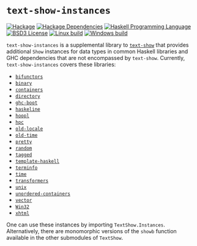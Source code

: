 # `text-show-instances`
[![Hackage](https://img.shields.io/hackage/v/text-show-instances.svg)][Hackage: text-show-instances]
[![Hackage Dependencies](https://img.shields.io/hackage-deps/v/text-show-instances.svg)](http://packdeps.haskellers.com/reverse/text-show-instances)
[![Haskell Programming Language](https://img.shields.io/badge/language-Haskell-blue.svg)][Haskell.org]
[![BSD3 License](http://img.shields.io/badge/license-BSD3-brightgreen.svg)][tl;dr Legal: BSD3]
[![Linux build](https://img.shields.io/travis/RyanGlScott/text-show-instances.svg)](https://travis-ci.org/RyanGlScott/text-show-instances)
[![Windows build](https://ci.appveyor.com/api/projects/status/ykkc085q8mvpij9d?svg=true)](https://ci.appveyor.com/project/RyanGlScott/text-show-instances)

[Hackage: text-show-instances]:
  http://hackage.haskell.org/package/text-show-instances
  "text-show-instances package on Hackage"
[Haskell.org]:
  http://www.haskell.org
  "The Haskell Programming Language"
[tl;dr Legal: BSD3]:
  https://tldrlegal.com/license/bsd-3-clause-license-%28revised%29
  "BSD 3-Clause License (Revised)"

`text-show-instances` is a supplemental library to [`text-show`](https://github.com/RyanGlScott/text-show) that provides additional `Show` instances for data types in common Haskell libraries and GHC dependencies that are not encompassed by `text-show`. Currently, `text-show-instances` covers these libraries:

* [`bifunctors`](http://hackage.haskell.org/package/bifunctors)
* [`binary`](http://hackage.haskell.org/package/binary)
* [`containers`](http://hackage.haskell.org/package/containers)
* [`directory`](http://hackage.haskell.org/package/directory)
* [`ghc-boot`](http://hackage.haskell.org/package/ghc-boot)
* [`haskeline`](http://hackage.haskell.org/package/haskeline)
* [`hoopl`](http://hackage.haskell.org/package/hoopl)
* [`hpc`](http://hackage.haskell.org/package/hpc)
* [`old-locale`](http://hackage.haskell.org/package/old-locale)
* [`old-time`](http://hackage.haskell.org/package/old-time)
* [`pretty`](http://hackage.haskell.org/package/pretty)
* [`random`](http://hackage.haskell.org/package/random)
* [`tagged`](http://hackage.haskell.org/package/tagged)
* [`template-haskell`](http://hackage.haskell.org/package/template-haskell)
* [`terminfo`](http://hackage.haskell.org/package/terminfo)
* [`time`](http://hackage.haskell.org/package/time)
* [`transformers`](http://hackage.haskell.org/package/transformers)
* [`unix`](http://hackage.haskell.org/package/unix)
* [`unordered-containers`](http://hackage.haskell.org/package/unordered-containers)
* [`vector`](http://hackage.haskell.org/package/vector)
* [`Win32`](http://hackage.haskell.org/package/Win32)
* [`xhtml`](http://hackage.haskell.org/package/xhtml)

One can use these instances by importing `TextShow.Instances`. Alternatively, there are monomorphic versions of the `showb` function available in the other submodules of `TextShow`.
